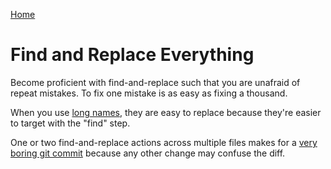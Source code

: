 [Home](./index.md)

# Find and Replace Everything

Become proficient with find-and-replace such that you are unafraid of repeat mistakes. To fix one mistake is as easy as fixing a thousand.

When you use [long names](./pattern-use-long-names.md), they are easy to replace because they're easier to target with the "find" step.

One or two find-and-replace actions across multiple files makes for a [very boring git commit](./pattern-boring-git-commits.md) because any other change may confuse the diff.

